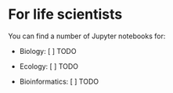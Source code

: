 # For life scientists
You can find a number of Jupyter notebooks for:

- Biology:
[ ] TODO

- Ecology:
[ ] TODO

- Bioinformatics:
[ ] TODO
